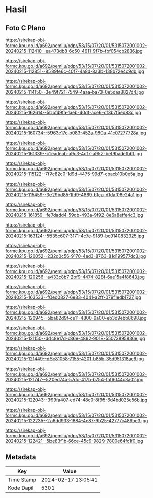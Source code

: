 # Hasil

## Foto C Plano

https://sirekap-obj-formc.kpu.go.id/a692/pemilu/pdpr/53/15/07/20/01/5315072001002-20240215-112410--ea473db8-6c50-4611-9f7b-fbf054cb2836.jpg

https://sirekap-obj-formc.kpu.go.id/a692/pemilu/pdpr/53/15/07/20/01/5315072001002-20240215-112851--8589fe6c-40f7-4a8d-8a3b-138b72e4c9db.jpg

https://sirekap-obj-formc.kpu.go.id/a692/pemilu/pdpr/53/15/07/20/01/5315072001002-20240215-114150--3e49f721-7549-4aaa-ba73-0e5daa8827d4.jpg

https://sirekap-obj-formc.kpu.go.id/a692/pemilu/pdpr/53/15/07/20/01/5315072001002-20240215-162614--5bbf49fa-1aeb-40df-ace6-cf3b7f5ed83c.jpg

https://sirekap-obj-formc.kpu.go.id/a692/pemilu/pdpr/53/15/07/20/01/5315072001002-20240215-160734--5963e17c-b083-452a-980a-41c07277728a.jpg

https://sirekap-obj-formc.kpu.go.id/a692/pemilu/pdpr/53/15/07/20/01/5315072001002-20240215-161339--c1eadeab-a9c3-4df7-a952-bef9badefbb1.jpg

https://sirekap-obj-formc.kpu.go.id/a692/pemilu/pdpr/53/15/07/20/01/5315072001002-20240215-115122--7f7c82c0-1d9d-4475-99d7-cbacb10b0e5a.jpg

https://sirekap-obj-formc.kpu.go.id/a692/pemilu/pdpr/53/15/07/20/01/5315072001002-20240215-115459--3e29bd85-1fd9-4869-b1ca-d1daf08e24a1.jpg

https://sirekap-obj-formc.kpu.go.id/a692/pemilu/pdpr/53/15/07/20/01/5315072001002-20240215-161859--fe7dadd4-59db-493a-9f92-8e6a8effe4c3.jpg

https://sirekap-obj-formc.kpu.go.id/a692/pemilu/pdpr/53/15/07/20/01/5315072001002-20240215-163124--5535c607-3171-4c7e-9189-bc9140832325.jpg

https://sirekap-obj-formc.kpu.go.id/a692/pemilu/pdpr/53/15/07/20/01/5315072001002-20240215-120052--232d0c56-9170-4ed3-8763-81d199577dc3.jpg

https://sirekap-obj-formc.kpu.go.id/a692/pemilu/pdpr/53/15/07/20/01/5315072001002-20240215-120256--a433c8b7-2bf9-4474-828f-6ae15a4f8643.jpg

https://sirekap-obj-formc.kpu.go.id/a692/pemilu/pdpr/53/15/07/20/01/5315072001002-20240215-163533--f0ed0827-6e83-4041-a2ff-079f1edb1727.jpg

https://sirekap-obj-formc.kpu.go.id/a692/pemilu/pdpr/53/15/07/20/01/5315072001002-20240215-120945--5ba82d9f-ce11-4800-9a00-eb3d9ebb8698.jpg

https://sirekap-obj-formc.kpu.go.id/a692/pemilu/pdpr/53/15/07/20/01/5315072001002-20240215-121150--ddc8e17d-c86e-4892-9018-55073895836e.jpg

https://sirekap-obj-formc.kpu.go.id/a692/pemilu/pdpr/53/15/07/20/01/5315072001002-20240215-121449--d6c81058-7155-4201-b85b-35d951318ae6.jpg

https://sirekap-obj-formc.kpu.go.id/a692/pemilu/pdpr/53/15/07/20/01/5315072001002-20240215-121747--520ed74a-57dc-417b-b754-faf6044c3a02.jpg

https://sirekap-obj-formc.kpu.go.id/a692/pemilu/pdpr/53/15/07/20/01/5315072001002-20240215-122043--399fa407-ed74-48c0-8f95-6d4bd025e56b.jpg

https://sirekap-obj-formc.kpu.go.id/a692/pemilu/pdpr/53/15/07/20/01/5315072001002-20240215-122235--2a6dd933-1884-4e87-9b25-42777c489be3.jpg

https://sirekap-obj-formc.kpu.go.id/a692/pemilu/pdpr/53/15/07/20/01/5315072001002-20240215-122421--5be83f1b-66ce-45c9-9829-7800e64fc1f0.jpg


## Metadata

| Key        | Value               |
| ---------- | ------------------- |
| Time Stamp | 2024-02-17 13:05:41 |
| Kode Dapil | 5301                |



